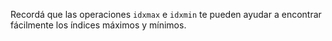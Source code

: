 Recordá que las operaciones `idxmax` e `idxmin` te pueden ayudar a encontrar fácilmente los índices máximos y mínimos. 
